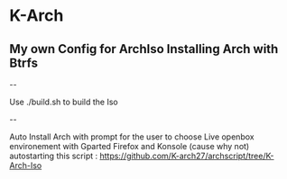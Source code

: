 # K-Arch
## My own Config for ArchIso Installing Arch with Btrfs


--

Use ./build.sh to build the Iso

--

Auto Install Arch with prompt for the user to choose
Live openbox environement with Gparted Firefox and Konsole (cause why not)
autostarting this script : https://github.com/K-arch27/archscript/tree/K-Arch-Iso
